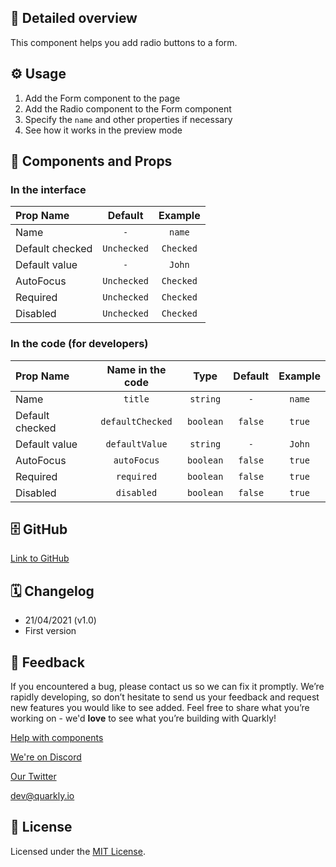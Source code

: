 ## 📖 Detailed overview

This component helps you add radio buttons to a form.

## ⚙️ Usage

1.  Add the Form component to the page
2.  Add the Radio component to the Form component
3.  Specify the `name` and other properties if necessary
4.  See how it works in the preview mode

## 🧩 Components and Props

### In the interface

| Prop Name       |   Default   |  Example  |
| :-------------- | :---------: | :-------: |
| Name            |     `-`     |  `name`   |
| Default checked | `Unchecked` | `Checked` |
| Default value   |     `-`     |  `John`   |
| AutoFocus       | `Unchecked` | `Checked` |
| Required        | `Unchecked` | `Checked` |
| Disabled        | `Unchecked` | `Checked` |

### In the code (for developers)

| Prop Name       | Name in the code |   Type    | Default | Example |
| :-------------- | :--------------: | :-------: | :-----: | :-----: |
| Name            |     `title`      | `string`  |   `-`   | `name`  |
| Default checked | `defaultChecked` | `boolean` | `false` | `true`  |
| Default value   |  `defaultValue`  | `string`  |   `-`   | `John`  |
| AutoFocus       |   `autoFocus`    | `boolean` | `false` | `true`  |
| Required        |    `required`    | `boolean` | `false` | `true`  |
| Disabled        |    `disabled`    | `boolean` | `false` | `true`  |

## 🗄 GitHub

[Link to GitHub](https://github.com/quarkly/community-kit/blob/master/src/Radio/Radio.js)

## 🗓 Changelog

-   21/04/2021 (v1.0)
-   First version

## 📮 Feedback

If you encountered a bug, please contact us so we can fix it promptly. We’re rapidly developing, so don’t hesitate to send us your feedback and request new features you would like to see added. Feel free to share what you’re working on - we'd **love** to see what you’re building with Quarkly!

[Help with components](https://community.quarkly.io/c/requests/11)

[We're on Discord](https://discord.gg/f9KhSMGX)

[Our Twitter](https://twitter.com/quarklyapp)

[dev@quarkly.io](mailto:dev@quarkly.io)

## 📝 License

Licensed under the [MIT License](https://raw.githubusercontent.com/quarkly/community-kit/master/LICENSE).
